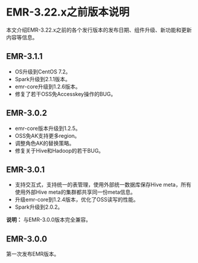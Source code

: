 # EMR-3.22.x之前版本说明

本文介绍EMR-3.22.x之前的各个发行版本的发布日期、组件升级、新功能和更新内容等信息。

## EMR-3.1.1

-   OS升级到CentOS 7.2。
-   Spark升级到2.1.1版本。
-   emr-core升级到1.2.6版本。
-   修复了若干OSS免Accesskey操作的BUG。

## EMR-3.0.2

-   emr-core版本升级到1.2.5。
-   OSS免AK支持更多region。
-   调整角色AK的替换策略。
-   修复关于Hive和Hadoop的若干BUG。

## EMR-3.0.1

-   支持交互式，支持统一的表管理，使用外部统一数据库保存Hive meta，所有使用外部Hive meta的集群都共享同一份meta信息。
-   升级emr-core到1.2.4版本，优化了OSS读写的性能。
-   Spark升级到2.0.2。

**说明：** 与EMR-3.0.0版本完全兼容。

## EMR-3.0.0

第一次发布EMR版本。

